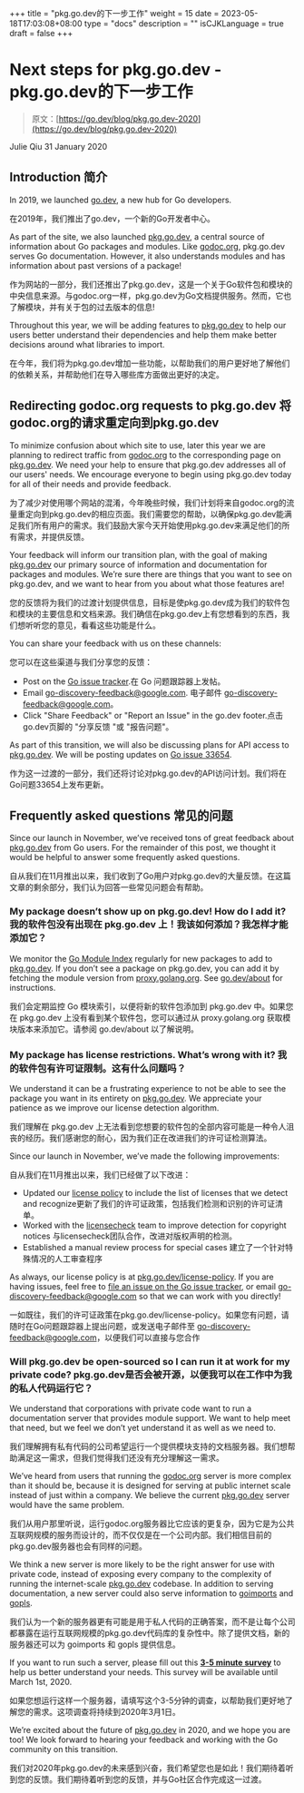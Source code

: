 +++
title = "pkg.go.dev的下一步工作"
weight = 15
date = 2023-05-18T17:03:08+08:00
type = "docs"
description = ""
isCJKLanguage = true
draft = false
+++

# Next steps for pkg.go.dev - pkg.go.dev的下一步工作

> 原文：[https://go.dev/blog/pkg.go.dev-2020](https://go.dev/blog/pkg.go.dev-2020)

Julie Qiu
31 January 2020

## Introduction 简介

In 2019, we launched [go.dev](https://go.dev/), a new hub for Go developers.

在2019年，我们推出了go.dev，一个新的Go开发者中心。

As part of the site, we also launched [pkg.go.dev](https://pkg.go.dev/), a central source of information about Go packages and modules. Like [godoc.org](https://godoc.org/), pkg.go.dev serves Go documentation. However, it also understands modules and has information about past versions of a package!

作为网站的一部分，我们还推出了pkg.go.dev，这是一个关于Go软件包和模块的中央信息来源。与godoc.org一样，pkg.go.dev为Go文档提供服务。然而，它也了解模块，并有关于包的过去版本的信息!

Throughout this year, we will be adding features to [pkg.go.dev](https://pkg.go.dev/) to help our users better understand their dependencies and help them make better decisions around what libraries to import.

在今年，我们将为pkg.go.dev增加一些功能，以帮助我们的用户更好地了解他们的依赖关系，并帮助他们在导入哪些库方面做出更好的决定。

## Redirecting godoc.org requests to pkg.go.dev 将godoc.org的请求重定向到pkg.go.dev

To minimize confusion about which site to use, later this year we are planning to redirect traffic from [godoc.org](https://godoc.org/) to the corresponding page on [pkg.go.dev](https://pkg.go.dev/). We need your help to ensure that pkg.go.dev addresses all of our users' needs. We encourage everyone to begin using pkg.go.dev today for all of their needs and provide feedback.

为了减少对使用哪个网站的混淆，今年晚些时候，我们计划将来自godoc.org的流量重定向到pkg.go.dev的相应页面。我们需要您的帮助，以确保pkg.go.dev能满足我们所有用户的需求。我们鼓励大家今天开始使用pkg.go.dev来满足他们的所有需求，并提供反馈。

Your feedback will inform our transition plan, with the goal of making [pkg.go.dev](https://pkg.go.dev/) our primary source of information and documentation for packages and modules. We’re sure there are things that you want to see on pkg.go.dev, and we want to hear from you about what those features are!

您的反馈将为我们的过渡计划提供信息，目标是使pkg.go.dev成为我们的软件包和模块的主要信息和文档来源。我们确信在pkg.go.dev上有您想看到的东西，我们想听听您的意见，看看这些功能是什么。

You can share your feedback with us on these channels:

您可以在这些渠道与我们分享您的反馈：

- Post on the [Go issue tracker](https://go.dev/s/discovery-feedback).在 Go 问题跟踪器上发帖。
- Email [go-discovery-feedback@google.com](mailto:go-discovery-feedback@google.com). 电子邮件 go-discovery-feedback@google.com。
- Click "Share Feedback" or "Report an Issue" in the go.dev footer.点击go.dev页脚的 "分享反馈 "或 "报告问题"。

As part of this transition, we will also be discussing plans for API access to [pkg.go.dev](https://pkg.go.dev/). We will be posting updates on [Go issue 33654](https://go.dev/s/discovery-updates).

作为这一过渡的一部分，我们还将讨论对pkg.go.dev的API访问计划。我们将在Go问题33654上发布更新。

## Frequently asked questions 常见的问题

Since our launch in November, we’ve received tons of great feedback about [pkg.go.dev](https://pkg.go.dev/) from Go users. For the remainder of this post, we thought it would be helpful to answer some frequently asked questions.

自从我们在11月推出以来，我们收到了Go用户对pkg.go.dev的大量反馈。在这篇文章的剩余部分，我们认为回答一些常见问题会有帮助。

### My package doesn’t show up on pkg.go.dev! How do I add it? 我的软件包没有出现在 pkg.go.dev 上！我该如何添加？我怎样才能添加它？

We monitor the [Go Module Index](https://index.golang.org/index) regularly for new packages to add to [pkg.go.dev](https://pkg.go.dev/). If you don’t see a package on pkg.go.dev, you can add it by fetching the module version from [proxy.golang.org](https://proxy.golang.org/). See [go.dev/about](https://go.dev/about) for instructions.

我们会定期监控 Go 模块索引，以便将新的软件包添加到 pkg.go.dev 中。如果您在 pkg.go.dev 上没有看到某个软件包，您可以通过从 proxy.golang.org 获取模块版本来添加它。请参阅 go.dev/about 以了解说明。

### My package has license restrictions. What’s wrong with it? 我的软件包有许可证限制。这有什么问题吗？

We understand it can be a frustrating experience to not be able to see the package you want in its entirety on [pkg.go.dev](https://pkg.go.dev/). We appreciate your patience as we improve our license detection algorithm.

我们理解在 pkg.go.dev 上无法看到您想要的软件包的全部内容可能是一种令人沮丧的经历。我们感谢您的耐心，因为我们正在改进我们的许可证检测算法。

Since our launch in November, we’ve made the following improvements:

自从我们在11月推出以来，我们已经做了以下改进：

- Updated our [license policy](https://pkg.go.dev/license-policy) to include the list of licenses that we detect and recognize更新了我们的许可证政策，包括我们检测和识别的许可证清单。
- Worked with the [licensecheck](https://github.com/google/licensecheck) team to improve detection for copyright notices 与licensecheck团队合作，改进对版权声明的检测。
- Established a manual review process for special cases 建立了一个针对特殊情况的人工审查程序

As always, our license policy is at [pkg.go.dev/license-policy](https://pkg.go.dev/license-policy). If you are having issues, feel free to [file an issue on the Go issue tracker](https://go.dev/s/discovery-feedback), or email [go-discovery-feedback@google.com](mailto:go-discovery-feedback@google.com) so that we can work with you directly!

一如既往，我们的许可证政策在pkg.go.dev/license-policy。如果您有问题，请随时在Go问题跟踪器上提出问题，或发送电子邮件至 go-discovery-feedback@google.com，以便我们可以直接与您合作

### Will pkg.go.dev be open-sourced so I can run it at work for my private code? pkg.go.dev是否会被开源，以便我可以在工作中为我的私人代码运行它？

We understand that corporations with private code want to run a documentation server that provides module support. We want to help meet that need, but we feel we don’t yet understand it as well as we need to.

我们理解拥有私有代码的公司希望运行一个提供模块支持的文档服务器。我们想帮助满足这一需求，但我们觉得我们还没有充分理解这一需求。

We’ve heard from users that running the [godoc.org](https://godoc.org/) server is more complex than it should be, because it is designed for serving at public internet scale instead of just within a company. We believe the current [pkg.go.dev](https://pkg.go.dev/) server would have the same problem.

我们从用户那里听说，运行godoc.org服务器比它应该的更复杂，因为它是为公共互联网规模的服务而设计的，而不仅仅是在一个公司内部。我们相信目前的pkg.go.dev服务器也会有同样的问题。

We think a new server is more likely to be the right answer for use with private code, instead of exposing every company to the complexity of running the internet-scale [pkg.go.dev](https://pkg.go.dev/) codebase. In addition to serving documentation, a new server could also serve information to [goimports](https://pkg.go.dev/golang.org/x/tools/cmd/goimports?tab=doc) and [gopls](https://pkg.go.dev/golang.org/x/tools/gopls).

我们认为一个新的服务器更有可能是用于私人代码的正确答案，而不是让每个公司都暴露在运行互联网规模的pkg.go.dev代码库的复杂性中。除了提供文档，新的服务器还可以为 goimports 和 gopls 提供信息。

If you want to run such a server, please fill out this [**3-5 minute survey**](https://google.qualtrics.com/jfe/form/SV_6FHmaLveae6d8Bn) to help us better understand your needs. This survey will be available until March 1st, 2020.

如果您想运行这样一个服务器，请填写这个3-5分钟的调查，以帮助我们更好地了解您的需求。这项调查将持续到2020年3月1日。

We’re excited about the future of [pkg.go.dev](https://pkg.go.dev/) in 2020, and we hope you are too! We look forward to hearing your feedback and working with the Go community on this transition.

我们对2020年pkg.go.dev的未来感到兴奋，我们希望您也是如此！我们期待着听到您的反馈。我们期待着听到您的反馈，并与Go社区合作完成这一过渡。
